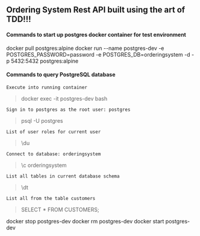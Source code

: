 ## Ordering System Rest API built using the art of TDD!!!

#### Commands to start up postgres docker container for test environment
docker pull postgres:alpine
docker run --name postgres-dev -e POSTGRES_PASSWORD=password -e POSTGRES_DB=orderingsystem -d -p 5432:5432  postgres:alpine

#### Commands to query PostgreSQL database

`Execute into running container`
>docker exec -it postgres-dev bash

`Sign in to postgres as the root user: postgres`
>psql -U postgres

`List of user roles for current user`
>\du

`Connect to database: orderingsystem`
>\c orderingsystem

`List all tables in current database schema`
>\dt

`List all from the table customers`
>SELECT * FROM CUSTOMERS;

docker stop postgres-dev
docker rm postgres-dev
docker start postgres-dev